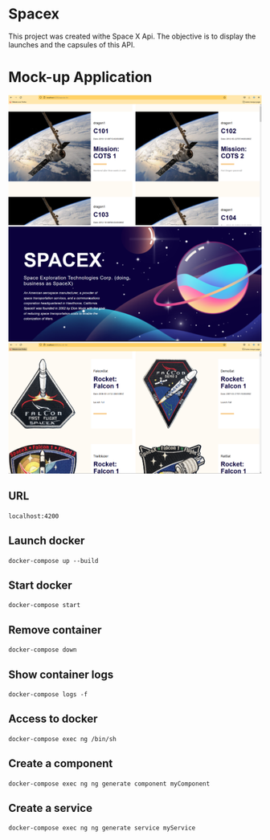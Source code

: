 # Spacex

This project was created withe Space X Api. The objective is to display the launches and the capsules of this API.

# Mock-up Application
![Homepage](./screens/capsules.png)
![Capsules](./screens/Homepage.png)
![Launchs](./screens/launches.png)

## URL

`localhost:4200`

## Launch docker

```docker-compose up --build```

## Start docker

```docker-compose start```

## Remove container

```docker-compose down```

## Show container logs

```docker-compose logs -f```

## Access to docker

```docker-compose exec ng /bin/sh```

## Create a component

```docker-compose exec ng ng generate component myComponent```

## Create a service

```docker-compose exec ng ng generate service myService```